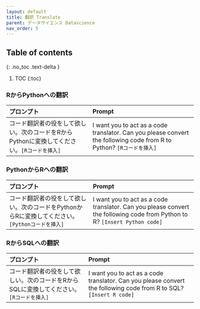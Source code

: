 ```yaml
---
layout: default
title: 翻訳 Translate
parent: データサイエンス Datascience
nav_order: 5
---
```


## Table of contents
{: .no_toc .text-delta }

1. TOC
{:toc}

### RからPythonへの翻訳

| プロンプト | Prompt |
| :--- | :--- |
| コード翻訳者の役をして欲しい。次のコードをRからPythonに変換してください。`[Rコードを挿入]` | I want you to act as a code translator. Can you please convert the following code from R to Python? `[Rコードを挿入]` |

### PythonからRへの翻訳

| プロンプト | Prompt |
| :--- | :--- |
| コード翻訳者の役をして欲しい。次のコードをPythonからRに変換してください。`[Pythonコードを挿入]` | I want you to act as a code translator. Can you please convert the following code from Python to R? `[Insert Python code]` |

### RからSQLへの翻訳

| プロンプト | Prompt |
| :--- | :--- |
| コード翻訳者の役をして欲しい。次のコードをRからSQLに変換してください。`[Rコードを挿入]` | I want you to act as a code translator. Can you please convert the following code from R to SQL? `[Insert R code]` |